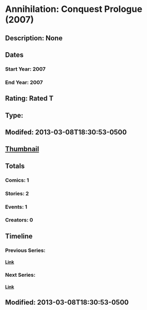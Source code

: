 # Annihilation: Conquest Prologue (2007)
## Description: None
## Dates
### Start Year: 2007
### End Year: 2007
## Rating: Rated T
## Type: 
## Modifed: 2013-03-08T18:30:53-0500
## [Thumbnail](http://i.annihil.us/u/prod/marvel/i/mg/2/f0/513a7464229aa.jpg)
## Totals
### Comics: 1
### Stories: 2
### Events: 1
### Creators: 0
## Timeline
### Previous Series: 
#### [Link]()
### Next Series: 
#### [Link]()
## Modified: 2013-03-08T18:30:53-0500